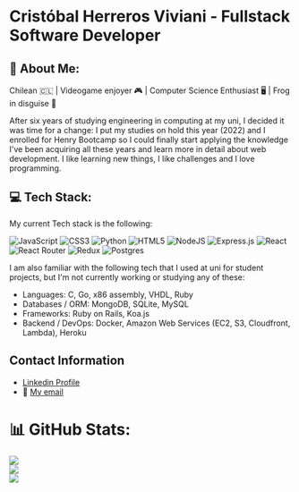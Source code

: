 
# Cristóbal Herreros Viviani - Fullstack Software Developer
## 💫 About Me:
Chilean 🇨🇱 | Videogame enjoyer 🎮 | Computer Science Enthusiast 🖥️ | Frog in disguise 🐸

After six years of studying engineering in computing at my uni, I decided it was time for a change: I put my studies on hold this year (2022) and I enrolled for Henry Bootcamp so I could finally start applying the knowledge I've been acquiring all these years and learn more in detail about web development. I like learning new things, I like challenges and I love programming.

## 💻 Tech Stack:
My current Tech stack is the following:

![JavaScript](https://img.shields.io/badge/javascript-%23323330.svg?style=for-the-badge&logo=javascript&logoColor=%23F7DF1E) ![CSS3](https://img.shields.io/badge/css3-%231572B6.svg?style=for-the-badge&logo=css3&logoColor=white) ![Python](https://img.shields.io/badge/python-3670A0?style=for-the-badge&logo=python&logoColor=ffdd54) ![HTML5](https://img.shields.io/badge/html5-%23E34F26.svg?style=for-the-badge&logo=html5&logoColor=white) ![NodeJS](https://img.shields.io/badge/node.js-6DA55F?style=for-the-badge&logo=node.js&logoColor=white) ![Express.js](https://img.shields.io/badge/express.js-%23404d59.svg?style=for-the-badge&logo=express&logoColor=%2361DAFB) ![React](https://img.shields.io/badge/react-%2320232a.svg?style=for-the-badge&logo=react&logoColor=%2361DAFB) ![React Router](https://img.shields.io/badge/React_Router-CA4245?style=for-the-badge&logo=react-router&logoColor=white) ![Redux](https://img.shields.io/badge/redux-%23593d88.svg?style=for-the-badge&logo=redux&logoColor=white) ![Postgres](https://img.shields.io/badge/postgres-%23316192.svg?style=for-the-badge&logo=postgresql&logoColor=white)

I am also familiar with the following tech that I used at uni for student projects, but I'm not currently working or studying any of these: 
- Languages: C, Go, x86 assembly, VHDL, Ruby
- Databases / ORM: MongoDB, SQLite, MySQL
- Frameworks: Ruby on Rails, Koa.js
- Backend / DevOps: Docker, Amazon Web Services (EC2, S3, Cloudfront, Lambda), Heroku

## Contact Information
- [Linkedin Profile](https://www.linkedin.com/in/crist%C3%B3bal-herreros-viviani-50122b1b7/)
- 📧 [My email](mailto:cristobal.herreros@gmail.com)

# 📊 GitHub Stats:
![](https://github-readme-stats.vercel.app/api?username=Sapo-san&theme=default&hide_border=false&include_all_commits=true&count_private=true)<br/>
![](https://github-readme-streak-stats.herokuapp.com/?user=Sapo-san&theme=default&hide_border=false)<br/>
![](https://github-readme-stats.vercel.app/api/top-langs/?username=Sapo-san&theme=default&hide_border=false&include_all_commits=true&count_private=true&layout=compact)

